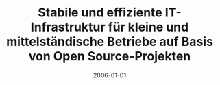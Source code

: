 ---
abstract: ''
authors:
- Martin Saupp
date: '2006-01-01'
featured: false
links:
- name: Publik
  url: https://publik.tuwien.ac.at/showentry.php?ID=140878&lang=1
publication_types:
- '7'
publishDate: '2006-01-01'
title: Stabile und effiziente IT-Infrastruktur für kleine und mittelständische Betriebe
  auf Basis von Open Source-Projekten
url_pdf: ''
---
